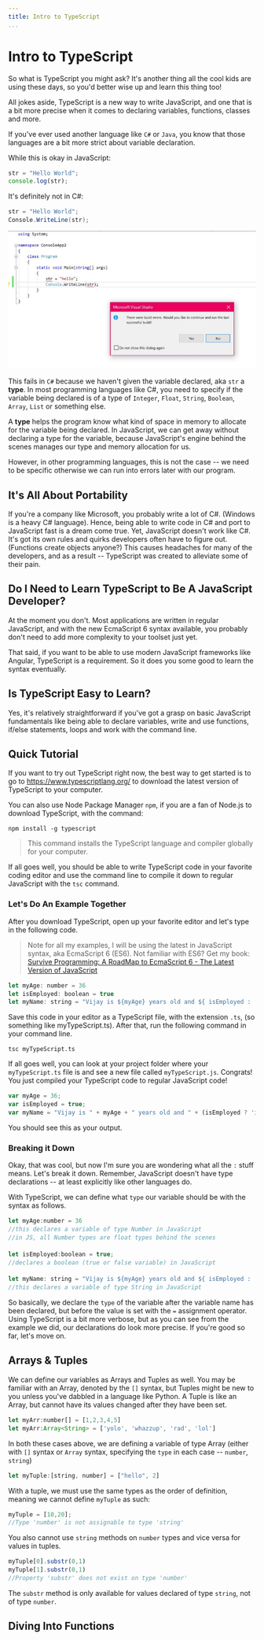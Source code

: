 ```yaml
---
title: Intro to TypeScript
...
```


# Intro to TypeScript

So what is TypeScript you might ask?  It's another thing all the cool kids are using these days, so you'd better wise up and learn this thing too!

All jokes aside, TypeScript is a new way to write JavaScript, and one that is a bit more precise when it comes to declaring variables, functions, classes and more.   

If you've ever used another language like `C#` or `Java`, you know that those languages are a bit more strict about variable declaration.  

While this is okay in JavaScript:
```javascript
str = "Hello World";
console.log(str);
```
It's definitely not in C#:
```csharp
str = "Hello World";
Console.WriteLine(str);
```

![](images/typescript-no-good.JPG "Hello Fail")

This fails in `C#` because we haven't given the variable declared, aka `str` a **type**.  In most programming languages like C#, you need to specify if the variable being declared is of a type of `Integer`, `Float`, `String`, `Boolean`, `Array`, `List` or something else.

A **type** helps the program know what kind of space in memory to allocate for the variable being declared.  In JavaScript, we can get away without declaring a type for the variable, because JavaScript's engine behind the scenes manages our type and memory allocation for us.  

However, in other programming languages, this is not the case -- we need to be specific otherwise we can run into errors later with our program.  

## It's All About Portability

If you're a company like Microsoft, you probably write a lot of C#.  (Windows is a heavy C# language).  Hence, being able to write code in C# and port to JavaScript fast is a dream come true.   Yet, JavaScript doesn't work like C#.  It's got its own rules and quirks developers often have to figure out.  (Functions create objects anyone?)  This causes headaches for many of the developers, and as a result -- TypeScript was created to alleviate some of their pain.

## Do I Need to Learn TypeScript to Be A JavaScript Developer?

At the moment you don't.  Most applications are written in regular JavaScript, and with the new EcmaScript 6 syntax available, you probably don't need to add more complexity to your toolset just yet.   

That said, if you want to be able to use modern JavaScript frameworks like Angular, TypeScript is a requirement.  So it does you some good to learn the syntax eventually.

## Is TypeScript Easy to Learn?

Yes, it's relatively straightforward if you've got a grasp on basic JavaScript fundamentals like being able to declare variables, write and use functions, if/else statements, loops and work with the command line.

## Quick Tutorial

If you want to try out TypeScript right now, the best way to get started is to go to <https://www.typescriptlang.org/> to download the latest version of TypeScript to your computer.  

You can also use Node Package Manager `npm`, if you are a fan of Node.js to download TypeScript, with the command:

```console
npm install -g typescript
```
> This command installs the TypeScript language and compiler globally for your computer.

If all goes well, you should be able to write TypeScript code in your favorite coding editor and use the command line to compile it down to regular JavaScript with the `tsc` command.

### Let's Do An Example Together

After you download TypeScript, open up your favorite editor and let's type in the following code.  

> Note for all my examples, I will be using the latest in JavaScript syntax, aka EcmaScript 6 (ES6).  Not familiar with ES6?  Get my book: [Survive Programming: A RoadMap to EcmaScript 6 - The Latest Version of JavaScript](https://www.amazon.com/Survive-Programming-RoadMap-Version-JavaScript-ebook/dp/B07RXGGQJ5/ref=sr_1_3?keywords=learn+es6&qid=1559086204&s=gateway&sr=8-3)

```js
let myAge: number = 36
let isEmployed: boolean = true
let myName: string = "Vijay is ${myAge} years old and ${ isEmployed : 'is working' : 'is currently broke' }"
```

Save this code in your editor as a TypeScript file, with the extension `.ts`, (so something like myTypeScript.ts).  After that, run the following command in your command line.

```console
tsc myTypeScript.ts
```
If all goes well, you can look at your project folder where your `myTypeScript.ts` file is and see a new file called `myTypeScript.js`.  Congrats! You just compiled your TypeScript code to regular JavaScript code!

```js
var myAge = 36;
var isEmployed = true;
var myName = "Vijay is " + myAge + " years old and " + (isEmployed ? 'is working' : 'is currently broke');
```
You should see this as your output.

### Breaking it Down

Okay, that was cool, but now I'm sure you are wondering what all the `:` stuff means.  Let's break it down.  Remember, JavaScript doesn't have type declarations -- at least explicitly like other languages do.

With TypeScript, we can define what `type` our variable should be with the syntax as follows.

```js
let myAge:number = 36
//this declares a variable of type Number in JavaScript
//in JS, all Number types are float types behind the scenes

let isEmployed:boolean = true;
//declares a boolean (true or false variable) in JavaScript

let myName: string = "Vijay is ${myAge} years old and ${ isEmployed : 'is working' : 'is currently broke' }";
//this declares a variable of type String in JavaScript
```

So basically, we declare the `type` of the variable after the variable name has been declared, but before the value is set with the `=` assignment operator.  Using TypeScript is a bit more verbose, but as you can see from the example we did, our declarations do look more precise.  If you're good so far, let's move on.

## Arrays & Tuples

We can define our variables as Arrays and Tuples as well.  You may be familiar with an Array, denoted by the `[]` syntax, but Tuples might be new to you unless you've dabbled in a language like Python.  A Tuple is like an Array, but cannot have its values changed after they have been set.

```js
let myArr:number[] = [1,2,3,4,5]
let myArr:Array<String> = ['yolo', 'whazzup', 'rad', 'lol']
```
In both these cases above, we are defining a variable of type Array (either with `[]` syntax or `Array` syntax, specifying the `type` in each case -- `number`, `string`)

```js
let myTuple:[string, number] = ["hello", 2]
```
With a tuple, we must use the same types as the order of definition, meaning we cannot define `myTuple` as such:

```js
myTuple = [10,20];
//Type 'number' is not assignable to type 'string'
```

You also cannot use `string` methods on `number` types and vice versa for values in tuples.

```js
myTuple[0].substr(0,1)
myTuple[1].substr(0,1)
//Property 'substr' does not exist on type 'number'
```
The `substr` method is only available for values declared of type `string`, not of type `number`.

## Diving Into Functions
